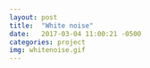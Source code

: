 ```yaml
---
layout: post
title:  "White noise"
date:   2017-03-04 11:00:21 -0500
categories: project
img: whitenoise.gif
---
```

